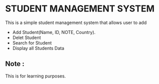 # STUDENT MANAGEMENT SYSTEM
This is a simple student management system that allows user to add
- Add Student(Name, ID, NOTE, Country).
- Delet Student
- Search for Student
- Display all Students Data
## Note :
This is for learning purposes.

